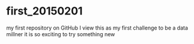 # first_20150201
my first repository on GitHub
I view this as my first challenge to be a data millner
it is so exciting to try something new
